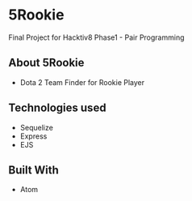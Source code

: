 # 5Rookie
Final Project for Hacktiv8 Phase1 - Pair Programming

## About 5Rookie
- Dota 2 Team Finder for Rookie Player

## Technologies used
- Sequelize
- Express
- EJS

## Built With
- Atom
